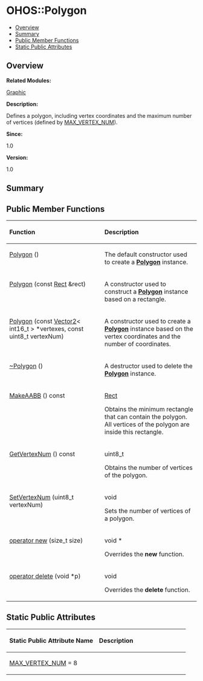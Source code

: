 # OHOS::Polygon<a name="EN-US_TOPIC_0000001055678124"></a>

-   [Overview](#section1782396468165635)
-   [Summary](#section1199869771165635)
-   [Public Member Functions](#pub-methods)
-   [Static Public Attributes](#pub-static-attribs)

## **Overview**<a name="section1782396468165635"></a>

**Related Modules:**

[Graphic](graphic.md)

**Description:**

Defines a polygon, including vertex coordinates and the maximum number of vertices \(defined by  [MAX\_VERTEX\_NUM](graphic.md#gafff78acb69e2b147b6f33d68e570ef54)\). 

**Since:**

1.0

**Version:**

1.0

## **Summary**<a name="section1199869771165635"></a>

## Public Member Functions<a name="pub-methods"></a>

<a name="table1333158243165635"></a>
<table><thead align="left"><tr id="row1240968868165635"><th class="cellrowborder" valign="top" width="50%" id="mcps1.1.3.1.1"><p id="p543168693165635"><a name="p543168693165635"></a><a name="p543168693165635"></a>Function</p>
</th>
<th class="cellrowborder" valign="top" width="50%" id="mcps1.1.3.1.2"><p id="p1046364270165635"><a name="p1046364270165635"></a><a name="p1046364270165635"></a>Description</p>
</th>
</tr>
</thead>
<tbody><tr id="row1518332221165635"><td class="cellrowborder" valign="top" width="50%" headers="mcps1.1.3.1.1 "><p id="p1382318339165635"><a name="p1382318339165635"></a><a name="p1382318339165635"></a><a href="graphic.md#ga56fa89b7be39ff928c8ad488bbaddac3">Polygon</a> ()</p>
</td>
<td class="cellrowborder" valign="top" width="50%" headers="mcps1.1.3.1.2 "><p id="p916912601165635"><a name="p916912601165635"></a><a name="p916912601165635"></a> </p>
<p id="p2076813365165635"><a name="p2076813365165635"></a><a name="p2076813365165635"></a>The default constructor used to create a <strong id="b423876747165635"><a name="b423876747165635"></a><a name="b423876747165635"></a><a href="ohos-polygon.md">Polygon</a></strong> instance. </p>
</td>
</tr>
<tr id="row699137694165635"><td class="cellrowborder" valign="top" width="50%" headers="mcps1.1.3.1.1 "><p id="p1807881490165635"><a name="p1807881490165635"></a><a name="p1807881490165635"></a><a href="graphic.md#gaa3be3f3605efe49629c024974e56da6a">Polygon</a> (const <a href="ohos-rect.md">Rect</a> &amp;rect)</p>
</td>
<td class="cellrowborder" valign="top" width="50%" headers="mcps1.1.3.1.2 "><p id="p784022495165635"><a name="p784022495165635"></a><a name="p784022495165635"></a> </p>
<p id="p116567836165635"><a name="p116567836165635"></a><a name="p116567836165635"></a>A constructor used to construct a <strong id="b380393719165635"><a name="b380393719165635"></a><a name="b380393719165635"></a><a href="ohos-polygon.md">Polygon</a></strong> instance based on a rectangle. </p>
</td>
</tr>
<tr id="row1355122968165635"><td class="cellrowborder" valign="top" width="50%" headers="mcps1.1.3.1.1 "><p id="p227189656165635"><a name="p227189656165635"></a><a name="p227189656165635"></a><a href="graphic.md#ga54df053b5f430ed2ee7be14a898f668d">Polygon</a> (const <a href="ohos-vector2-t.md">Vector2</a>&lt; int16_t &gt; *vertexes, const uint8_t vertexNum)</p>
</td>
<td class="cellrowborder" valign="top" width="50%" headers="mcps1.1.3.1.2 "><p id="p1058213800165635"><a name="p1058213800165635"></a><a name="p1058213800165635"></a> </p>
<p id="p1614851811165635"><a name="p1614851811165635"></a><a name="p1614851811165635"></a>A constructor used to create a <strong id="b759402617165635"><a name="b759402617165635"></a><a name="b759402617165635"></a><a href="ohos-polygon.md">Polygon</a></strong> instance based on the vertex coordinates and the number of coordinates. </p>
</td>
</tr>
<tr id="row234270128165635"><td class="cellrowborder" valign="top" width="50%" headers="mcps1.1.3.1.1 "><p id="p2086231217165635"><a name="p2086231217165635"></a><a name="p2086231217165635"></a><a href="graphic.md#gab27ef37ff8b5462c771aed96f58dcac6">~Polygon</a> ()</p>
</td>
<td class="cellrowborder" valign="top" width="50%" headers="mcps1.1.3.1.2 "><p id="p457021037165635"><a name="p457021037165635"></a><a name="p457021037165635"></a> </p>
<p id="p1647757986165635"><a name="p1647757986165635"></a><a name="p1647757986165635"></a>A destructor used to delete the <strong id="b179433688165635"><a name="b179433688165635"></a><a name="b179433688165635"></a><a href="ohos-polygon.md">Polygon</a></strong> instance. </p>
</td>
</tr>
<tr id="row132805589165635"><td class="cellrowborder" valign="top" width="50%" headers="mcps1.1.3.1.1 "><p id="p1846573130165635"><a name="p1846573130165635"></a><a name="p1846573130165635"></a><a href="graphic.md#ga73295e4e05e9063082fb33b9847f4831">MakeAABB</a> () const</p>
</td>
<td class="cellrowborder" valign="top" width="50%" headers="mcps1.1.3.1.2 "><p id="p689039265165635"><a name="p689039265165635"></a><a name="p689039265165635"></a><a href="ohos-rect.md">Rect</a> </p>
<p id="p838391891165635"><a name="p838391891165635"></a><a name="p838391891165635"></a>Obtains the minimum rectangle that can contain the polygon. All vertices of the polygon are inside this rectangle. </p>
</td>
</tr>
<tr id="row220288810165635"><td class="cellrowborder" valign="top" width="50%" headers="mcps1.1.3.1.1 "><p id="p2102788396165635"><a name="p2102788396165635"></a><a name="p2102788396165635"></a><a href="graphic.md#gaca0240aa7a65b24365064f296ff38a63">GetVertexNum</a> () const</p>
</td>
<td class="cellrowborder" valign="top" width="50%" headers="mcps1.1.3.1.2 "><p id="p267699236165635"><a name="p267699236165635"></a><a name="p267699236165635"></a>uint8_t </p>
<p id="p277780212165635"><a name="p277780212165635"></a><a name="p277780212165635"></a>Obtains the number of vertices of the polygon. </p>
</td>
</tr>
<tr id="row2110602109165635"><td class="cellrowborder" valign="top" width="50%" headers="mcps1.1.3.1.1 "><p id="p257222737165635"><a name="p257222737165635"></a><a name="p257222737165635"></a><a href="graphic.md#gad1990bc3055e0155d324479a2bb3baf1">SetVertexNum</a> (uint8_t vertexNum)</p>
</td>
<td class="cellrowborder" valign="top" width="50%" headers="mcps1.1.3.1.2 "><p id="p1482389057165635"><a name="p1482389057165635"></a><a name="p1482389057165635"></a>void </p>
<p id="p766717377165635"><a name="p766717377165635"></a><a name="p766717377165635"></a>Sets the number of vertices of a polygon. </p>
</td>
</tr>
<tr id="row299742873165635"><td class="cellrowborder" valign="top" width="50%" headers="mcps1.1.3.1.1 "><p id="p1802912289165635"><a name="p1802912289165635"></a><a name="p1802912289165635"></a><a href="graphic.md#ga4854963aa969ee20a6cd174a70f5cd23">operator new</a> (size_t size)</p>
</td>
<td class="cellrowborder" valign="top" width="50%" headers="mcps1.1.3.1.2 "><p id="p701602986165635"><a name="p701602986165635"></a><a name="p701602986165635"></a>void * </p>
<p id="p727867929165635"><a name="p727867929165635"></a><a name="p727867929165635"></a>Overrides the <strong id="b514248711165635"><a name="b514248711165635"></a><a name="b514248711165635"></a>new</strong> function. </p>
</td>
</tr>
<tr id="row300697994165635"><td class="cellrowborder" valign="top" width="50%" headers="mcps1.1.3.1.1 "><p id="p1208600202165635"><a name="p1208600202165635"></a><a name="p1208600202165635"></a><a href="graphic.md#gadf1997a0f56ac2b220e7f0f8e8e0a6ef">operator delete</a> (void *p)</p>
</td>
<td class="cellrowborder" valign="top" width="50%" headers="mcps1.1.3.1.2 "><p id="p403578269165635"><a name="p403578269165635"></a><a name="p403578269165635"></a>void </p>
<p id="p430322359165635"><a name="p430322359165635"></a><a name="p430322359165635"></a>Overrides the <strong id="b1387850890165635"><a name="b1387850890165635"></a><a name="b1387850890165635"></a>delete</strong> function. </p>
</td>
</tr>
</tbody>
</table>

## Static Public Attributes<a name="pub-static-attribs"></a>

<a name="table369501568165635"></a>
<table><thead align="left"><tr id="row2105351184165635"><th class="cellrowborder" valign="top" width="50%" id="mcps1.1.3.1.1"><p id="p1656547124165635"><a name="p1656547124165635"></a><a name="p1656547124165635"></a>Static Public Attribute Name</p>
</th>
<th class="cellrowborder" valign="top" width="50%" id="mcps1.1.3.1.2"><p id="p2108929653165635"><a name="p2108929653165635"></a><a name="p2108929653165635"></a>Description</p>
</th>
</tr>
</thead>
<tbody><tr id="row767284033165635"><td class="cellrowborder" valign="top" width="50%" headers="mcps1.1.3.1.1 "><p id="p785794173165635"><a name="p785794173165635"></a><a name="p785794173165635"></a><a href="graphic.md#gafff78acb69e2b147b6f33d68e570ef54">MAX_VERTEX_NUM</a> = 8</p>
</td>
<td class="cellrowborder" valign="top" width="50%" headers="mcps1.1.3.1.2 ">&nbsp;</td>
</tr>
</tbody>
</table>

